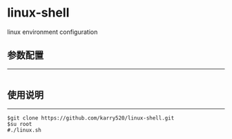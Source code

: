 # linux-shell
linux environment configuration 
## 参数配置

---
~~~

~~~
## 使用说明

---
~~~
$git clone https://github.com/karry520/linux-shell.git
$su root
#./linux.sh
~~~
